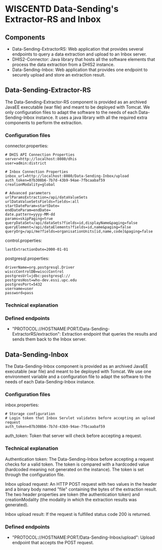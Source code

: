 # WISCENTD Data-Sending's Extractor-RS and Inbox

## Components

- Data-Sending-ExtractorRS: Web application that provides several endpoints to query a data extraction and upload to an Inbox server.
- DHIS2-Connector: Java library that hosts all the software elements that process the data extraction from a DHIS2 instance.
- Data-Sending-Inbox: Web application that provides one endpoint to securely upload and store an extraction result.

## Data-Sending-Extractor-RS

The Data-Sending-Extractor-RS component is provided as an archived JavaEE executable (war file) and meant to be deployed with Tomcat. We only configuration files to adapt the software to the needs of each Data-Sending-Inbox instance. It uses a java library with all the required extra components to perform the extraction.

### Configuration files

connector.properties:

```
# DHIS API Connection Properties
server=http://localhost:8080/dhis
user=admin:district

# Inbox Connection Properties
inbox_url=http://localhost:8080/Data-Sending-Inbox/upload
auth_token=07b308b6-7b7d-43b9-94ae-7fbcaabaf59
creationModality=global

# Advanced parameters
urlParamsExtraction=/api/dataValueSets
urlDataValueSetsFields=fields=:all
startDateParam=startDate=
endDateParam=endDate=
date.pattern=yyyy-MM-dd
params=skipPaging=true
queryDataSet=/api/dataSets?fields=id,displayName&paging=false
queryElement=/api/dataElements?fields=id,name&paging=false
queryOrg=/api/me?fields=organisationUnits[id,name,code]&paging=false
```

control.properties:

```
lastExtractionDate=2000-01-01
```

postgresql.properties:

```
driverName=org.postgresql.Driver
wisccControlDB=wisccControl
postgresUrl=jdbc:postgresql://
postgresHost=who-dev.essi.upc.edu
postgresPort=5432
username=user
password=pass
```

### Technical explanation

### Defined endpoints

- "PROTOCOL://HOSTNAME:PORT/Data-Sending-ExtractorRS/extraction": Extraction endpoint that queries the results and sends them back to the Inbox server.

## Data-Sending-Inbox

The Data-Sending-Inbox component is provided as an archived JavaEE executable (war file) and meant to be deployed with Tomcat. We use one environment variable and a configuration file to adapt the software to the needs of each Data-Sending-Inbox instance.

### Configuration files

inbox.properties:

```
# Storage configuration
# Login token that Inbox Servlet validates before accepting an upload request
auth_token=07b308b6-7b7d-43b9-94ae-7fbcaabaf59
```

auth_token: Token that server will check before accepting a request.

### Technical explanation

Authentication token: The Data-Sending-Inbox before accepting a request checks for a valid token. The token is compared with a hardcoded value (hardcoded meaning not generated on the instance). The token is set through the configuration file.

Inbox upload request: An HTTP POST request with two values in the header and a binary body named "file" containing the bytes of the extraction result. The two header properties are token (the authentication token) and creationModality (the modality in which the extraction results was generated).

Inbox upload result: If the request is fulfilled status code 200 is returned.

### Defined endpoints

- "PROTOCOL://HOSTNAME:PORT/Data-Sending-Inbox/upload": Upload endpoint that accepts the POST request.
